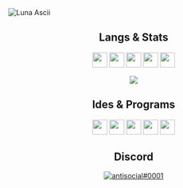 
<img src="https://i.imgur.com/bHX52my.png" alt="Luna Ascii">

<h2 align="center">Langs & Stats</h2>
  <p align="center">
    <img height="30" src="https://img.shields.io/badge/Python-758AAA?style=for-the-badge&logo=Python&logoColor=white">
    <img height="30" src="https://img.shields.io/badge/C%23-758AAA?style=for-the-badge&logo=c-sharp&logoColor=white">
    <img height="30" src="https://img.shields.io/badge/CSS3-758AAA?style=for-the-badge&logo=css3&logoColor=white">
    <img height="30" src="https://img.shields.io/badge/HTML5-758AAA?style=for-the-badge&logo=html5&logoColor=white">
    <img height="30" src="https://img.shields.io/badge/Bootstrap-758AAA?style=for-the-badge&logo=bootstrap&logoColor=white">
<div align="center">
  <img src="https://github-profile-trophy.vercel.app/?username=Najuky&theme=oldie&no-bg=true&no-frame=true&margin-w=11&column=7">
</div>

<h2 align="center">Ides & Programs</h2>
  <p align="center">
    <img height="30" src="https://img.shields.io/badge/Pycharm-758AAA?style=for-the-badge&logo=Pycharm&logoColor=white">
    <img height="30" src="https://img.shields.io/badge/Rider-758AAA?style=for-the-badge&logo=Rider&logoColor=white">
    <img height="30" src="https://img.shields.io/badge/Librewolf-758AAA?style=for-the-badge&logo=Firefox&logoColor=white">
    <img height="30" src="https://img.shields.io/badge/Discord-758AAA?style=for-the-badge&logo=Discord&logoColor=white">
    <img height="30" src="https://img.shields.io/badge/Mega-758AAA?style=for-the-badge&logo=Mega&logoColor=white">
</p>
</h2>
<h2 align="center">Discord</h2>
<a href="https://github.com/Najuky">
  <p align="center">
    <img src="https://discord.c99.nl/widget/theme-3/989854438040686662.png" alt="antisocial#0001">
  </p>
</a>


